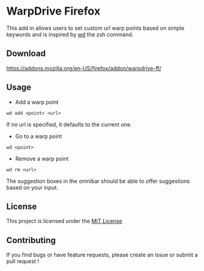 # WarpDrive Firefox
This add in allows users to set custom url warp points based on simple keywords and is inspired by [wd](https://github.com/mfaerevaag/wd) the zsh command.

## Download
https://addons.mozilla.org/en-US/firefox/addon/warpdrive-ff/

## Usage
- Add a warp point

`wd add <point> <url>`

If no url is specified, it defaults to the current one.

- Go to a warp point

`wd <point>`
- Remove a warp point

`wd rm <url>`

The suggestion boxes in the omnibar should be able to offer suggestions based on your input.


## License
This project is licensed under the [MIT License](https://opensource.org/licenses/MIT)

## Contributing
If you find bugs or have feature requests, please create an issue or submit a pull request !
